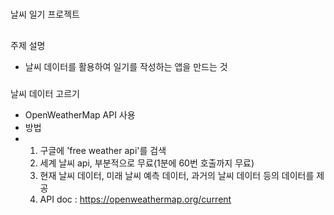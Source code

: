 #
날씨 일기 프로젝트

##
주제 설명
- 날씨 데이터를 활용하여 일기를 작성하는 앱을 만드는 것

###
날씨 데이터 고르기
- OpenWeatherMap API 사용
- 방법
- 1. 구글에 'free weather api'를 검색
  2. 세계 날씨 api, 부분적으로 무료(1분에 60번 호출까지 무료)
  3. 현재 날씨 데이터, 미래 날씨 예측 데이터, 과거의 날씨 데이터 등의 데이터를 제공
  4. API doc : https://openweathermap.org/current
